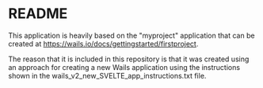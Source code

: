# README

This application is heavily based on the "myproject" application that can be created at https://wails.io/docs/gettingstarted/firstproject.

The reason that it is included in this repository is that it was created using an approach for creating a new Wails application using the instructions shown in the wails_v2_new_SVELTE_app_instructions.txt file.

